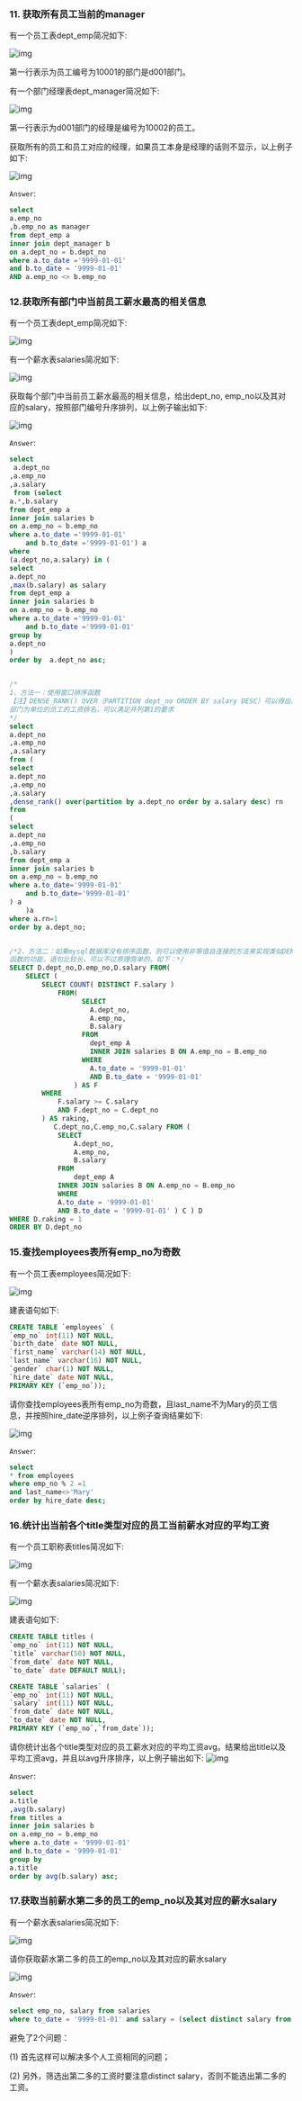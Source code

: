 ### 11. 获取所有员工当前的manager

有一个员工表dept_emp简况如下:

![img](SQL-10.assets/FA1C2D23763EBC6A14D7AF61064202ED-20210509170622787.png)

第一行表示为员工编号为10001的部门是d001部门。

有一个部门经理表dept_manager简况如下:

![img](SQL-10.assets/B680BD38752346E644806C4BFAFACB0C-20210509170622661.png)

第一行表示为d001部门的经理是编号为10002的员工。

获取所有的员工和员工对应的经理，如果员工本身是经理的话则不显示，以上例子如下:

![img](SQL-10.assets/C23E2BE72621CF021B0A53D9F763989B-20210509170622811.png)



`Answer`:

```sql
select
a.emp_no
,b.emp_no as manager
from dept_emp a
inner join dept_manager b
on a.dept_no = b.dept_no
where a.to_date ='9999-01-01'
and b.to_date = '9999-01-01'
AND a.emp_no <> b.emp_no
```

### 12.获取所有部门中当前员工薪水最高的相关信息

有一个员工表dept_emp简况如下:

![img](SQL-10.assets/34118A553B5FBFA94F49CD245C6D08FB.png)

有一个薪水表salaries简况如下:

![img](SQL-10.assets/04173C02C619D188DC48FAD2AC88B7AC.png)

获取每个部门中当前员工薪水最高的相关信息，给出dept_no, emp_no以及其对应的salary，按照部门编号升序排列，以上例子输出如下:

![img](SQL-10.assets/6EC2C6B3E933DD76BE4C70CC72BABA6F.png)

`Answer`:

```sql
select 
 a.dept_no
,a.emp_no
,a.salary
 from (select 
a.*,b.salary
from dept_emp a 
inner join salaries b 
on a.emp_no = b.emp_no
where a.to_date ='9999-01-01'
    and b.to_date ='9999-01-01') a
where  
(a.dept_no,a.salary) in (
select 
a.dept_no
,max(b.salary) as salary
from dept_emp a 
inner join salaries b
on a.emp_no = b.emp_no
where a.to_date ='9999-01-01'
    and b.to_date ='9999-01-01'
group by 
a.dept_no
)
order by  a.dept_no asc;


/*
1、方法一：使用窗口排序函数
【注】DENSE_RANK() OVER（PARTITION dept_no ORDER BY salary DESC）可以得出以
部门为单位的员工的工资排名，可以满足并列第1的要求
*/
select
a.dept_no
,a.emp_no
,a.salary
from (
select  
a.dept_no
,a.emp_no
,a.salary
,dense_rank() over(partition by a.dept_no order by a.salary desc) rn
from
(
select
a.dept_no
,a.emp_no
,b.salary
from dept_emp a
inner join salaries b
on a.emp_no = b.emp_no
where a.to_date='9999-01-01'
    and b.to_date='9999-01-01'
) a
    )a
where a.rn=1
order by a.dept_no;


/*2、方法二：如果mysql数据库没有排序函数，则可以使用非等值自连接的方法来实现类似DENSE_RANK()
函数的功能，语句比较长，可以不过原理简单的，如下：*/
SELECT D.dept_no,D.emp_no,D.salary FROM(
    SELECT (
        SELECT COUNT( DISTINCT F.salary ) 
            FROM(
                  SELECT
                    A.dept_no,
                    A.emp_no,
                    B.salary 
                  FROM
                    dept_emp A
                    INNER JOIN salaries B ON A.emp_no = B.emp_no 
                  WHERE
                    A.to_date = '9999-01-01' 
                    AND B.to_date = '9999-01-01' 
                ) AS F 
        WHERE
            F.salary >= C.salary 
            AND F.dept_no = C.dept_no 
        ) AS raking,
           C.dept_no,C.emp_no,C.salary FROM (
            SELECT
                A.dept_no,
                A.emp_no,
                B.salary
            FROM 
                dept_emp A
            INNER JOIN salaries B ON A.emp_no = B.emp_no
            WHERE 
            A.to_date = '9999-01-01'
            AND B.to_date = '9999-01-01' ) C ) D 
WHERE D.raking = 1
ORDER BY D.dept_no
```

### 15.查找employees表所有emp_no为奇数

有一个员工表employees简况如下:

![img](SQL-10.assets/08A05C4C11CF99C45169D20CAC30B680.png)

建表语句如下:

```sql
CREATE TABLE `employees` (
`emp_no` int(11) NOT NULL,
`birth_date` date NOT NULL,
`first_name` varchar(14) NOT NULL,
`last_name` varchar(16) NOT NULL,
`gender` char(1) NOT NULL,
`hire_date` date NOT NULL,
PRIMARY KEY (`emp_no`));
```


请你查找employees表所有emp_no为奇数，且last_name不为Mary的员工信息，并按照hire_date逆序排列，以上例子查询结果如下:

![img](SQL-10.assets/75058B99CE294E78DB66CA2FAAE53B88.png)

`Answer`:

```sql
select
* from employees
where emp_no % 2 =1
and last_name<>'Mary'
order by hire_date desc;
```

### 16.统计出当前各个title类型对应的员工当前薪水对应的平均工资

有一个员工职称表titles简况如下:

![img](SQL-10.assets/E5553A8E790B6E2EDA66C282AA827977.png)

有一个薪水表salaries简况如下:

![img](SQL-10.assets/4E896A0A868FA22C39847419CA7A0938.png)

建表语句如下:

```sql
CREATE TABLE titles (
`emp_no` int(11) NOT NULL,
`title` varchar(50) NOT NULL,
`from_date` date NOT NULL,
`to_date` date DEFAULT NULL);

CREATE TABLE `salaries` (
`emp_no` int(11) NOT NULL,
`salary` int(11) NOT NULL,
`from_date` date NOT NULL,
`to_date` date NOT NULL,
PRIMARY KEY (`emp_no`,`from_date`));
```

请你统计出各个title类型对应的员工薪水对应的平均工资avg。结果给出title以及平均工资avg，并且以avg升序排序，以上例子输出如下:
![img](SQL-10.assets/A7336774C0A61EBF660CAAD47F6B5FDC.png)

`Answer`:

```sql
select
a.title
,avg(b.salary)
from titles a
inner join salaries b
on a.emp_no = b.emp_no
where a.to_date = '9999-01-01'
and b.to_date = '9999-01-01'
group by 
a.title
order by avg(b.salary) asc;
```

### 17.获取当前薪水第二多的员工的emp_no以及其对应的薪水salary

有一个薪水表salaries简况如下:

![img](SQL-10.assets/6C9242F7D3C8008B398406BC63A4CEF2.png)

请你获取薪水第二多的员工的emp_no以及其对应的薪水salary

![img](SQL-10.assets/A387FD5CA0C402A5D9623DE2325039BC.png)

`Answer`:

```sql
select emp_no, salary from salaries
where to_date = '9999-01-01' and salary = (select distinct salary from salaries order by salary desc limit 1,1)
```

避免了2个问题：

(1) 首先这样可以解决多个人工资相同的问题；

(2) 另外，筛选出第二多的工资时要注意distinct salary，否则不能选出第二多的工资。